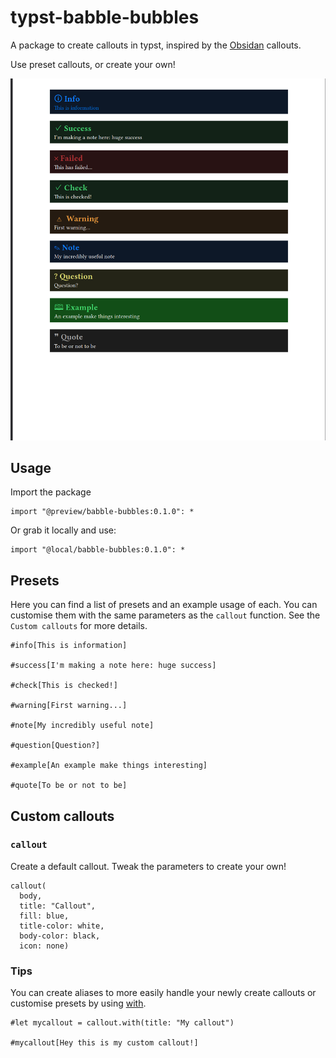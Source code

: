 # typst-babble-bubbles

A package to create callouts in typst, inspired by the [Obsidan](https://obsidian.md/) callouts.

Use preset callouts, or create your own!

![callouts_example](examples/callouts.png)

## Usage

Import the package

```typst
import "@preview/babble-bubbles:0.1.0": *
```

Or grab it locally and use:

```typst
import "@local/babble-bubbles:0.1.0": *
```

## Presets

Here you can find a list of presets and an example usage of each.
You can customise them with the same parameters as the `callout` function. See the `Custom callouts` for more details.

```typst
#info[This is information]

#success[I'm making a note here: huge success]

#check[This is checked!]

#warning[First warning...]

#note[My incredibly useful note]

#question[Question?]

#example[An example make things interesting]

#quote[To be or not to be]
```

## Custom callouts

### `callout`

Create a default callout.
Tweak the parameters to create your own!

```typst
callout(
  body,
  title: "Callout",
  fill: blue,
  title-color: white,
  body-color: black,
  icon: none)
```

### Tips

You can create aliases to more easily handle your
newly create callouts or customise presets by using [with](https://typst.app/docs/reference/types/function/#methods-with).

```
#let mycallout = callout.with(title: "My callout")

#mycallout[Hey this is my custom callout!]
```
